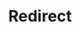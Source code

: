﻿---
layout: src/layouts/Redirect.astro
title: Redirect
redirect: https://yamldoc.liuyan.wang/docs/runbooks/runbook-examples/routine/iis-runbooks
pubDate:  2023-01-01
navSearch: false
navSitemap: false
navMenu: false
---
